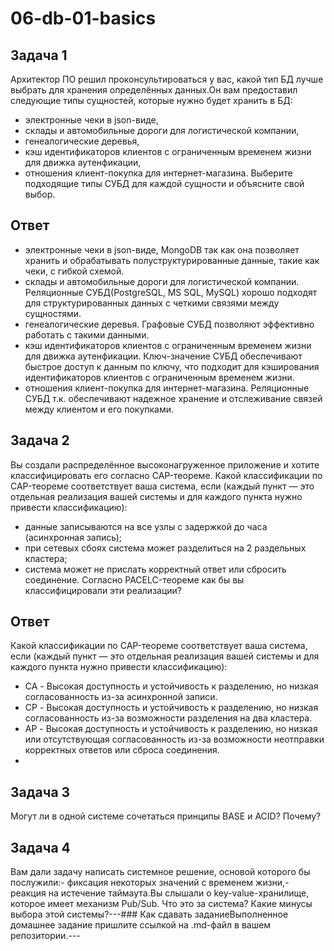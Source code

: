 # 06-db-01-basics
## Задача 1
Архитектор ПО решил проконсультироваться у вас, какой тип БД лучше выбрать для хранения определённых данных.Он вам предоставил следующие типы сущностей, которые нужно будет хранить в БД:
- электронные чеки в json-виде,
- склады и автомобильные дороги для логистической компании,
- генеалогические деревья,
- кэш идентификаторов клиентов с ограниченным временем жизни для движка аутенфикации,
- отношения клиент-покупка для интернет-магазина. 
Выберите подходящие типы СУБД для каждой сущности и объясните свой выбор.
## Ответ
- электронные чеки в json-виде, MongoDB так как она позволяет хранить и обрабатывать полуструктурированные данные, такие как чеки, с гибкой схемой.
- склады и автомобильные дороги для логистической компании. Реляционные СУБД(PostgreSQL, MS SQL, MySQL) хорошо подходят для структурированных данных с четкими связями между сущностями. 
- генеалогические деревья. Графовые СУБД позволяют эффективно работать с такими данными.
- кэш идентификаторов клиентов с ограниченным временем жизни для движка аутенфикации. Ключ-значение СУБД обеспечивают быстрое доступ к данным по ключу, что подходит для кэширования идентификаторов клиентов с ограниченным временем жизни.
- отношения клиент-покупка для интернет-магазина. Реляционные СУБД т.к. обеспечивают надежное хранение и отслеживание связей между клиентом и его покупками. 
## Задача 2
Вы создали распределённое высоконагруженное приложение и хотите классифицировать его согласно CAP-теореме. Какой классификации по CAP-теореме соответствует ваша система, если (каждый пункт — это отдельная реализация вашей системы и для каждого пункта нужно привести классификацию):
- данные записываются на все узлы с задержкой до часа (асинхронная запись);
- при сетевых сбоях система может разделиться на 2 раздельных кластера;
- система может не прислать корректный ответ или сбросить соединение.
Согласно PACELC-теореме как бы вы классифицировали эти реализации?
## Ответ
Какой классификации по CAP-теореме соответствует ваша система, если (каждый пункт — это отдельная реализация вашей системы и для каждого пункта нужно привести классификацию):
- CA - Высокая доступность и устойчивость к разделению, но низкая согласованность из-за асинхронной записи. 
- CP - Высокая доступность и устойчивость к разделению, но низкая согласованность из-за возможности разделения на два кластера.
- AP - Высокая доступность и устойчивость к разделению, но низкая или отсутствующая согласованность из-за возможности неотправки корректных ответов или сброса соединения.
- 

## Задача 3
Могут ли в одной системе сочетаться принципы BASE и ACID? Почему?
## Задача 4
Вам дали задачу написать системное решение, основой которого бы послужили:- фиксация некоторых значений с временем жизни,- реакция на истечение таймаута.Вы слышали о key-value-хранилище, которое имеет механизм Pub/Sub. Что это за система? Какие минусы выбора этой системы?---### Как cдавать заданиеВыполненное домашнее задание пришлите ссылкой на .md-файл в вашем репозитории.---

